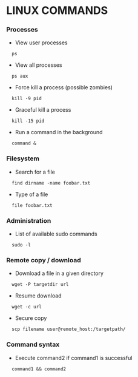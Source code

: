 # LINUX COMMANDS

### Processes

* View user processes
```
  ps
```

* View all processes
```
  ps aux
```

* Force kill a process (possible zombies)
```
  kill -9 pid
```

* Graceful kill a process
```
  kill -15 pid
```

* Run a command in the background
```
  command &
```

### Filesystem

* Search for a file

``` 
  find dirname -name foobar.txt
```

* Type of a file

``` 
  file foobar.txt
```

### Administration

* List of available sudo commands 

```
  sudo -l
```

### Remote copy / download

* Download a file in a given directory
```
  wget -P targetdir url
```

* Resume download
```
  wget -c url
```

* Secure copy
```
  scp filename user@remote_host:/targetpath/
```

### Command syntax


* Execute command2 if command1 is successful
```
  command1 && command2
```






